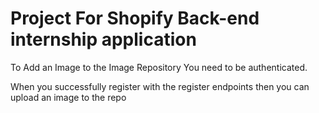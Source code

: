 # Project For Shopify Back-end internship application

To Add an Image to the Image Repository You need to be authenticated.

When you successfully register with the register endpoints then you can upload an image to the repo
